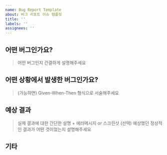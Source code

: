 ```yaml
---
name: Bug Report Template
about: 버그 리포트 이슈 템플릿
title: ''
labels: ''
assignees: ''
---
```


## 어떤 버그인가요?

> 어떤 버그인지 간결하게 설명해주세요

## 어떤 상황에서 발생한 버그인가요?

> (가능하면) Given-When-Then 형식으로 서술해주세요

## 예상 결과

> 실제 결과에 대한 간단한 설명 + 에러메시지 or 스크린샷 (선택)
> 예상했던 정상적인 결과가 어떤 것이었는지 설명해주세요

## 기타